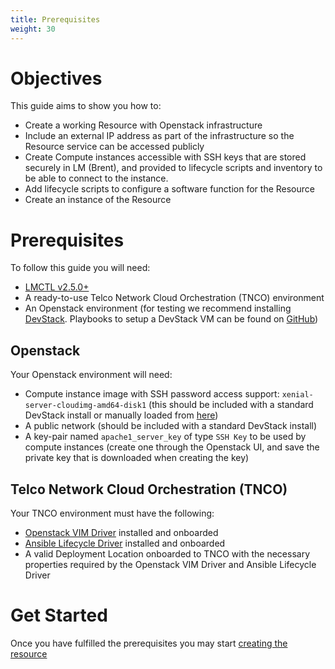 ```yaml
---
title: Prerequisites
weight: 30
---
```


# Objectives

This guide aims to show you how to: 

- Create a working Resource with Openstack infrastructure
- Include an external IP address as part of the infrastructure so the Resource service can be accessed publicly
- Create Compute instances accessible with SSH keys that are stored securely in LM (Brent), and provided to lifecycle scripts and inventory to be able to connect to the instance.
- Add lifecycle scripts to configure a software function for the Resource
- Create an instance of the Resource

# Prerequisites

To follow this guide you will need: 

- [LMCTL v2.5.0+](/reference/lmctl)
- A ready-to-use Telco Network Cloud Orchestration (TNCO) environment
- An Openstack environment (for testing we recommend installing [DevStack](https://docs.openstack.org/devstack/latest/). Playbooks to setup a DevStack VM can be found on [GitHub](https://github.com/accanto-systems/devstack-environment))

## Openstack

Your Openstack environment will need:

- Compute instance image with SSH password access support: `xenial-server-cloudimg-amd64-disk1` (this should be included with a standard DevStack install or manually loaded from [here](https://docs.openstack.org/image-guide/obtain-images.html#ubuntu))
- A public network (should be included with a standard DevStack install)
- A key-pair named `apache1_server_key` of type `SSH Key` to be used by compute instances (create one through the Openstack UI, and save the private key that is downloaded when creating the key)

## Telco Network Cloud Orchestration (TNCO)

Your TNCO environment must have the following: 

- [Openstack VIM Driver](https://github.com/accanto-systems/openstack-vim-driver) installed and onboarded
- [Ansible Lifecycle Driver](https://github.com/accanto-systems/ansible-lifecycle-driver) installed and onboarded
- A valid Deployment Location onboarded to TNCO with the necessary properties required by the Openstack VIM Driver and Ansible Lifecycle Driver

# Get Started

Once you have fulfilled the prerequisites you may start [creating the resource](/user-guides/resource-engineering/resource-packages/brent/infrastructure-keys-resource/creating-resource)